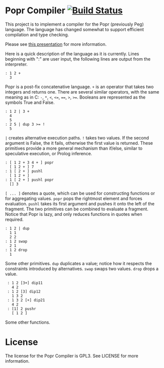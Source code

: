 Popr Compiler [![Build Status](https://travis-ci.org/HackerFoo/poprc.svg?branch=master)](https://travis-ci.org/HackerFoo/poprc)
============

This project is to implement a compiler for the Popr (previously Peg) language.  The language has changed somewhat to support efficient compilation and type checking.

Please see [this presentation](http://hackerfoo.com/presentations/ttpl_slides.html) for more information.

Here is a quick description of the language as it is currently. Lines beginning with ":" are user input, the following lines are output from the interpreter.

    : 1 2 +
      3

Popr is a post-fix concatenative language.  `+` is an operator that takes two integers and returns one.  There are several similar operators, with the same meaning as in C: `-`, `*`, `<`, `<=`, `==`, `>`, `>=`.  Booleans are represented as the symbols True and False.

    : 1 2 | 3 +
      4
      5
    : 2 5 | dup 3 >= !
      5

`|` creates alternative execution paths.  `!` takes two values.  If the second argument is False, the it fails, otherwise the first value is returned.  These primitives provide a more general mechanism than if/else, similar to speculative execution, or Prolog inference.

    : [ 1 2 + 3 4 + ] popr
      [ 1 2 + ] 7
    : 1 [ 2 + ] pushl
      [ 1 2 + ]
    : 1 [ 2 + ] pushl popr
      [] 3

`[ ... ]` denotes a quote, which can be used for constructing functions or for aggregating values.  `popr` pops the rightmost element and forces evaluation.  `pushl` takes its first argument and pushes it onto the left of the fragment.  The two primitives can be combined to evaluate a fragment.  Notice that Popr is lazy, and only reduces functions in quotes when required.

    : 1 2 | dup
      1 1
      2 2
    : 1 2 swap
      2 1
    : 1 2 drop
      1

Some other primitives.  `dup` duplicates a value; notice how it respects the constraints introduced by alternatives.  `swap` swaps two values.  `drop` drops a value.

     : 1 2 [3+] dip11
       4 2
     : 1 2 [3] dip12
       1 3 2
     : 1 3 2 [+] dip21
       4 2
     : [1] 2 pushr
       [ 1 2 ]

Some other functions.

License
=======

The license for the Popr Compiler is GPL3.  See LICENSE for more information.
